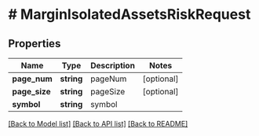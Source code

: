 # # MarginIsolatedAssetsRiskRequest

## Properties

Name | Type | Description | Notes
------------ | ------------- | ------------- | -------------
**page_num** | **string** | pageNum | [optional]
**page_size** | **string** | pageSize | [optional]
**symbol** | **string** | symbol |

[[Back to Model list]](../../README.md#models) [[Back to API list]](../../README.md#endpoints) [[Back to README]](../../README.md)
